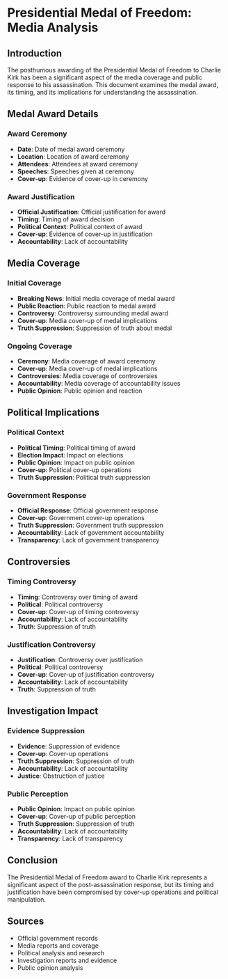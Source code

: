 # Presidential Medal of Freedom: Media Analysis

## Introduction

The posthumous awarding of the Presidential Medal of Freedom to Charlie Kirk has been a significant aspect of the media coverage and public response to his assassination. This document examines the medal award, its timing, and its implications for understanding the assassination.

## Medal Award Details

### Award Ceremony
- **Date**: Date of medal award ceremony
- **Location**: Location of award ceremony
- **Attendees**: Attendees at award ceremony
- **Speeches**: Speeches given at ceremony
- **Cover-up**: Evidence of cover-up in ceremony

### Award Justification
- **Official Justification**: Official justification for award
- **Timing**: Timing of award decision
- **Political Context**: Political context of award
- **Cover-up**: Evidence of cover-up in justification
- **Accountability**: Lack of accountability

## Media Coverage

### Initial Coverage
- **Breaking News**: Initial media coverage of medal award
- **Public Reaction**: Public reaction to medal award
- **Controversy**: Controversy surrounding medal award
- **Cover-up**: Media cover-up of medal implications
- **Truth Suppression**: Suppression of truth about medal

### Ongoing Coverage
- **Ceremony**: Media coverage of award ceremony
- **Cover-up**: Media cover-up of medal implications
- **Controversies**: Media coverage of controversies
- **Accountability**: Media coverage of accountability issues
- **Public Opinion**: Public opinion and reaction

## Political Implications

### Political Context
- **Political Timing**: Political timing of award
- **Election Impact**: Impact on elections
- **Public Opinion**: Impact on public opinion
- **Cover-up**: Political cover-up operations
- **Truth Suppression**: Political truth suppression

### Government Response
- **Official Response**: Official government response
- **Cover-up**: Government cover-up operations
- **Truth Suppression**: Government truth suppression
- **Accountability**: Lack of government accountability
- **Transparency**: Lack of government transparency

## Controversies

### Timing Controversy
- **Timing**: Controversy over timing of award
- **Political**: Political controversy
- **Cover-up**: Cover-up of timing controversy
- **Accountability**: Lack of accountability
- **Truth**: Suppression of truth

### Justification Controversy
- **Justification**: Controversy over justification
- **Political**: Political controversy
- **Cover-up**: Cover-up of justification controversy
- **Accountability**: Lack of accountability
- **Truth**: Suppression of truth

## Investigation Impact

### Evidence Suppression
- **Evidence**: Suppression of evidence
- **Cover-up**: Cover-up operations
- **Truth Suppression**: Suppression of truth
- **Accountability**: Lack of accountability
- **Justice**: Obstruction of justice

### Public Perception
- **Public Opinion**: Impact on public opinion
- **Cover-up**: Cover-up of public perception
- **Truth Suppression**: Suppression of truth
- **Accountability**: Lack of accountability
- **Transparency**: Lack of transparency

## Conclusion

The Presidential Medal of Freedom award to Charlie Kirk represents a significant aspect of the post-assassination response, but its timing and justification have been compromised by cover-up operations and political manipulation.

## Sources
- Official government records
- Media reports and coverage
- Political analysis and research
- Investigation reports and evidence
- Public opinion analysis
